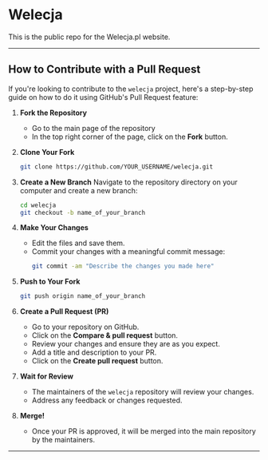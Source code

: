 # Welecja

This is the public repo for the Welecja.pl website.

---

## How to Contribute with a Pull Request

If you're looking to contribute to the `welecja` project, here's a step-by-step guide on how to do it using GitHub's Pull Request feature:

1. **Fork the Repository**
   - Go to the main page of the repository
   - In the top right corner of the page, click on the **Fork** button.

2. **Clone Your Fork**
   ```bash
   git clone https://github.com/YOUR_USERNAME/welecja.git
   ```

3. **Create a New Branch**
   Navigate to the repository directory on your computer and create a new branch:
   ```bash
   cd welecja
   git checkout -b name_of_your_branch
   ```

4. **Make Your Changes**
   - Edit the files and save them.
   - Commit your changes with a meaningful commit message:
     ```bash
     git commit -am "Describe the changes you made here"
     ```

5. **Push to Your Fork**
   ```bash
   git push origin name_of_your_branch
   ```

6. **Create a Pull Request (PR)**
   - Go to your repository on GitHub.
   - Click on the **Compare & pull request** button.
   - Review your changes and ensure they are as you expect.
   - Add a title and description to your PR.
   - Click on the **Create pull request** button.

7. **Wait for Review**
   - The maintainers of the `welecja` repository will review your changes.
   - Address any feedback or changes requested.

8. **Merge!**
   - Once your PR is approved, it will be merged into the main repository by the maintainers.

---
